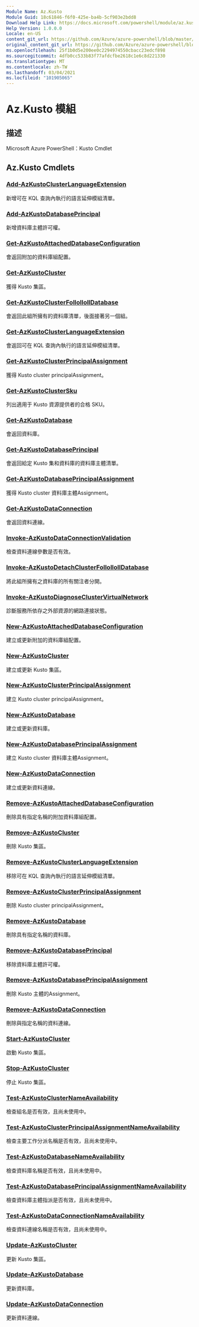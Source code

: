 ```yaml
---
Module Name: Az.Kusto
Module Guid: 18c61846-f6f0-425e-ba4b-5cf903e2bdd8
Download Help Link: https://docs.microsoft.com/powershell/module/az.kusto
Help Version: 1.0.0.0
Locale: en-US
content_git_url: https://github.com/Azure/azure-powershell/blob/master/src/Kusto/help/Az.Kusto.md
original_content_git_url: https://github.com/Azure/azure-powershell/blob/master/src/Kusto/help/Az.Kusto.md
ms.openlocfilehash: 25f1b0d5e200ee0c2294974550cbacc23edcf898
ms.sourcegitcommit: 4dfb0cc533b83f77afdcfbe2618c1e6c8d221330
ms.translationtype: MT
ms.contentlocale: zh-TW
ms.lasthandoff: 03/04/2021
ms.locfileid: "101905065"
---
```

# Az.Kusto 模組
## 描述
Microsoft Azure PowerShell：Kusto Cmdlet

## Az.Kusto Cmdlets
### [Add-AzKustoClusterLanguageExtension](Add-AzKustoClusterLanguageExtension.md)
新增可在 KQL 查詢內執行的語言延伸模組清單。

### [Add-AzKustoDatabasePrincipal](Add-AzKustoDatabasePrincipal.md)
新增資料庫主體許可權。

### [Get-AzKustoAttachedDatabaseConfiguration](Get-AzKustoAttachedDatabaseConfiguration.md)
會返回附加的資料庫組配置。

### [Get-AzKustoCluster](Get-AzKustoCluster.md)
獲得 Kusto 集區。

### [Get-AzKustoClusterFollollollDatabase](Get-AzKustoClusterFollowerDatabase.md)
會返回此組所擁有的資料庫清單，後面接著另一個組。

### [Get-AzKustoClusterLanguageExtension](Get-AzKustoClusterLanguageExtension.md)
會返回可在 KQL 查詢內執行的語言延伸模組清單。

### [Get-AzKustoClusterPrincipalAssignment](Get-AzKustoClusterPrincipalAssignment.md)
獲得 Kusto cluster principalAssignment。

### [Get-AzKustoClusterSku](Get-AzKustoClusterSku.md)
列出適用于 Kusto 資源提供者的合格 SKU。

### [Get-AzKustoDatabase](Get-AzKustoDatabase.md)
會返回資料庫。

### [Get-AzKustoDatabasePrincipal](Get-AzKustoDatabasePrincipal.md)
會返回給定 Kusto 集和資料庫的資料庫主體清單。

### [Get-AzKustoDatabasePrincipalAssignment](Get-AzKustoDatabasePrincipalAssignment.md)
獲得 Kusto cluster 資料庫主體Assignment。

### [Get-AzKustoDataConnection](Get-AzKustoDataConnection.md)
會返回資料連線。

### [Invoke-AzKustoDataConnectionValidation](Invoke-AzKustoDataConnectionValidation.md)
檢查資料連線參數是否有效。

### [Invoke-AzKustoDetachClusterFollollollDatabase](Invoke-AzKustoDetachClusterFollowerDatabase.md)
將此組所擁有之資料庫的所有關注者分開。

### [Invoke-AzKustoDiagnoseClusterVirtualNetwork](Invoke-AzKustoDiagnoseClusterVirtualNetwork.md)
診斷服務所依存之外部資源的網路連接狀態。

### [New-AzKustoAttachedDatabaseConfiguration](New-AzKustoAttachedDatabaseConfiguration.md)
建立或更新附加的資料庫組配置。

### [New-AzKustoCluster](New-AzKustoCluster.md)
建立或更新 Kusto 集區。

### [New-AzKustoClusterPrincipalAssignment](New-AzKustoClusterPrincipalAssignment.md)
建立 Kusto cluster principalAssignment。

### [New-AzKustoDatabase](New-AzKustoDatabase.md)
建立或更新資料庫。

### [New-AzKustoDatabasePrincipalAssignment](New-AzKustoDatabasePrincipalAssignment.md)
建立 Kusto cluster 資料庫主體Assignment。

### [New-AzKustoDataConnection](New-AzKustoDataConnection.md)
建立或更新資料連線。

### [Remove-AzKustoAttachedDatabaseConfiguration](Remove-AzKustoAttachedDatabaseConfiguration.md)
刪除具有指定名稱的附加資料庫組配置。

### [Remove-AzKustoCluster](Remove-AzKustoCluster.md)
刪除 Kusto 集區。

### [Remove-AzKustoClusterLanguageExtension](Remove-AzKustoClusterLanguageExtension.md)
移除可在 KQL 查詢內執行的語言延伸模組清單。

### [Remove-AzKustoClusterPrincipalAssignment](Remove-AzKustoClusterPrincipalAssignment.md)
刪除 Kusto cluster principalAssignment。

### [Remove-AzKustoDatabase](Remove-AzKustoDatabase.md)
刪除具有指定名稱的資料庫。

### [Remove-AzKustoDatabasePrincipal](Remove-AzKustoDatabasePrincipal.md)
移除資料庫主體許可權。

### [Remove-AzKustoDatabasePrincipalAssignment](Remove-AzKustoDatabasePrincipalAssignment.md)
刪除 Kusto 主體的Assignment。

### [Remove-AzKustoDataConnection](Remove-AzKustoDataConnection.md)
刪除與指定名稱的資料連線。

### [Start-AzKustoCluster](Start-AzKustoCluster.md)
啟動 Kusto 集區。

### [Stop-AzKustoCluster](Stop-AzKustoCluster.md)
停止 Kusto 集區。

### [Test-AzKustoClusterNameAvailability](Test-AzKustoClusterNameAvailability.md)
檢查組名是否有效，且尚未使用中。

### [Test-AzKustoClusterPrincipalAssignmentNameAvailability](Test-AzKustoClusterPrincipalAssignmentNameAvailability.md)
檢查主要工作分派名稱是否有效，且尚未使用中。

### [Test-AzKustoDatabaseNameAvailability](Test-AzKustoDatabaseNameAvailability.md)
檢查資料庫名稱是否有效，且尚未使用中。

### [Test-AzKustoDatabasePrincipalAssignmentNameAvailability](Test-AzKustoDatabasePrincipalAssignmentNameAvailability.md)
檢查資料庫主體指派是否有效，且尚未使用中。

### [Test-AzKustoDataConnectionNameAvailability](Test-AzKustoDataConnectionNameAvailability.md)
檢查資料連線名稱是否有效，且尚未使用中。

### [Update-AzKustoCluster](Update-AzKustoCluster.md)
更新 Kusto 集區。

### [Update-AzKustoDatabase](Update-AzKustoDatabase.md)
更新資料庫。

### [Update-AzKustoDataConnection](Update-AzKustoDataConnection.md)
更新資料連線。

